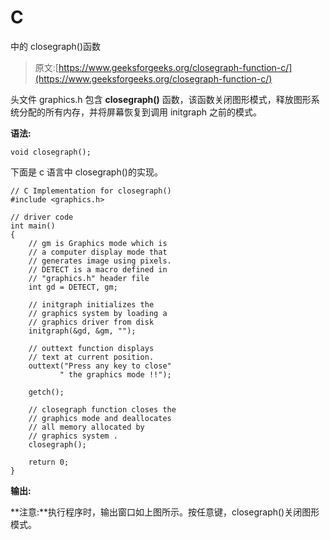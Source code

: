 # C

中的 closegraph()函数

> 原文:[https://www.geeksforgeeks.org/closegraph-function-c/](https://www.geeksforgeeks.org/closegraph-function-c/)

头文件 graphics.h 包含 **closegraph()** 函数，该函数关闭图形模式，释放图形系统分配的所有内存，并将屏幕恢复到调用 initgraph 之前的模式。

**语法:**

```
void closegraph();

```

下面是 c 语言中 closegraph()的实现。

```
// C Implementation for closegraph()
#include <graphics.h>

// driver code
int main()
{
    // gm is Graphics mode which is
    // a computer display mode that
    // generates image using pixels.
    // DETECT is a macro defined in
    // "graphics.h" header file
    int gd = DETECT, gm;

    // initgraph initializes the
    // graphics system by loading a
    // graphics driver from disk
    initgraph(&gd, &gm, "");

    // outtext function displays
    // text at current position.
    outtext("Press any key to close"
           " the graphics mode !!");

    getch();

    // closegraph function closes the
    // graphics mode and deallocates
    // all memory allocated by
    // graphics system .
    closegraph();

    return 0;
}
```

**输出:**

**注意:**执行程序时，输出窗口如上图所示。按任意键，closegraph()关闭图形模式。